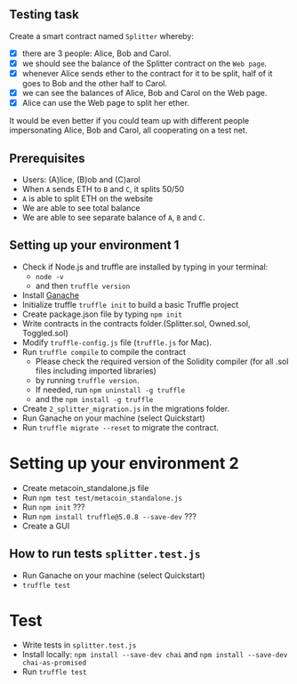 Testing task
------------
Create a smart contract named `Splitter` whereby:

- [x] there are 3 people: Alice, Bob and Carol.
- [x] we should see the balance of the Splitter contract on the `Web page`.
- [x] whenever Alice sends ether to the contract for it to be split, half of 
it goes to Bob and the other half to Carol.
- [x] we can see the balances of Alice, Bob and Carol on the Web page.
- [x] Alice can use the Web page to split her ether.

It would be even better if you could team up with different people 
impersonating Alice, Bob and Carol, all cooperating on a test net.

## Prerequisites

- Users:  (A)lice, (B)ob and (C)arol
- When `A` sends ETH to `B` and `C`, it splits 50/50
- `A` is able to split ETH on the website
- We are able to see total balance
- We are able to see separate balance of `A`, `B` and `C`.

## Setting up your environment 1

* Check if Node.js and truffle are installed by typing in your 
terminal: 
    * `node -v` 
    * and then `truffle version`
* Install [Ganache](https://truffleframework.com/ganache)
* Initialize truffle `truffle init` to build a basic Truffle project
* Create package.json file  by typing `npm init`
* Write contracts in the contracts folder.(Splitter.sol, Owned.sol, Toggled.sol)
* Modify `truffle-config.js` file (`truffle.js` for Mac). 
* Run `truffle compile` to compile the contract
    * Please check the required version of the Solidity compiler (for all .sol files including imported libraries) 
    * by running `truffle version`. 
    * If needed, run `npm uninstall -g truffle` 
    * and the `npm install -g truffle`
* Create `2_splitter_migration.js` in the migrations folder.
* Run Ganache on your machine (select Quickstart)
* Run `truffle migrate --reset` to migrate the contract.

# Setting up your environment 2
* Create metacoin_standalone.js file
* Run `npm test test/metacoin_standalone.js`
* Run `npm init` ???
* Run `npm install truffle@5.0.8 --save-dev` ???
* Create a GUI

## How to run tests `splitter.test.js`
* Run Ganache on your machine (select Quickstart)
* `truffle test` 

# Test
* Write tests in `splitter.test.js`
* Install locally: `npm install --save-dev chai` and `npm install --save-dev chai-as-promised`
* Run `truffle test` 

